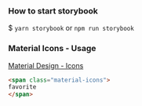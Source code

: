### How to start storybook
 
$ `yarn storybook` or `npm run storybook`


### Material Icons - Usage
[Material Design - Icons](https://material.io/resources/icons/?style=baseline)

```html
<span class="material-icons">
favorite
</span>
```

